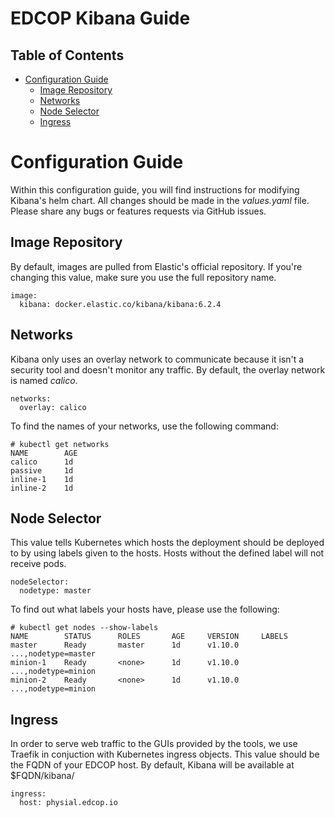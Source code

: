 # EDCOP Kibana Guide

Table of Contents
-----------------
 
* [Configuration Guide](#configuration-guide)
	* [Image Repository](#image-repository)
	* [Networks](#networks)
	* [Node Selector](#node-selector)
	* [Ingress](#ingress)
	
# Configuration Guide

Within this configuration guide, you will find instructions for modifying Kibana's helm chart. All changes should be made in the *values.yaml* file.
Please share any bugs or features requests via GitHub issues.
 
## Image Repository

By default, images are pulled from Elastic's official repository. If you're changing this value, make sure you use the full repository name.
 
```
image:
  kibana: docker.elastic.co/kibana/kibana:6.2.4
```

## Networks

Kibana only uses an overlay network to communicate because it isn't a security tool and doesn't monitor any traffic. By default, the overlay network is named *calico*. 

```
networks:
  overlay: calico
```
 
To find the names of your networks, use the following command:
 
```
# kubectl get networks
NAME		AGE
calico		1d
passive		1d
inline-1	1d
inline-2	1d
```

## Node Selector

This value tells Kubernetes which hosts the deployment should be deployed to by using labels given to the hosts. Hosts without the defined label will not receive pods. 
 
```
nodeSelector:
  nodetype: master
```
 
To find out what labels your hosts have, please use the following:
```
# kubectl get nodes --show-labels
NAME		STATUS		ROLES		AGE		VERSION		LABELS
master 		Ready		master		1d		v1.10.0		...,nodetype=master
minion-1	Ready		<none>		1d		v1.10.0		...,nodetype=minion
minion-2	Ready		<none>		1d		v1.10.0		...,nodetype=minion
```

## Ingress

In order to serve web traffic to the GUIs provided by the tools, we use Traefik in conjuction with Kubernetes ingress objects. This value should be the FQDN of your EDCOP host. By default, Kibana will be available at $FQDN/kibana/

```
ingress:
  host: physial.edcop.io
